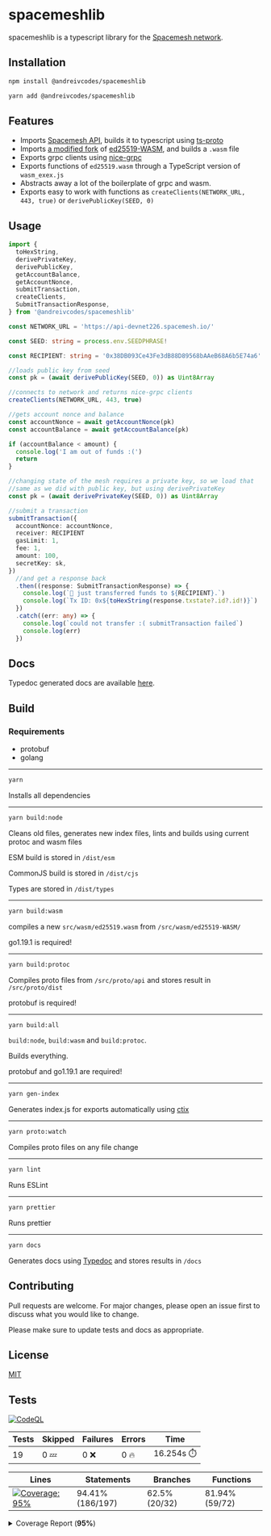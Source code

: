 # spacemeshlib

spacemeshlib is a typescript library for the [Spacemesh network](https://spacemesh.io).

## Installation

```bash
npm install @andreivcodes/spacemeshlib
```

```bash
yarn add @andreivcodes/spacemeshlib
```

## Features

- Imports [Spacemesh API](https://github.com/spacemeshos/api), builds it to typescript using [ts-proto](https://github.com/stephenh/ts-proto)
- Imports [a modified fork](https://github.com/andreivcodes/ed25519-WASM) of [ed25519-WASM](https://github.com/spacemeshos/ed25519-WASM), and builds a `.wasm` file
- Exports grpc clients using [nice-grpc](https://www.npmjs.com/package/nice-grpc#client)
- Exports functions of `ed25519.wasm` through a TypeScript version of `wasm_exex.js`
- Abstracts away a lot of the boilerplate of grpc and wasm.
- Exports easy to work with functions as `createClients(NETWORK_URL, 443, true)` or `derivePublicKey(SEED, 0)`

## Usage

```typescript
import {
  toHexString,
  derivePrivateKey,
  derivePublicKey,
  getAccountBalance,
  getAccountNonce,
  submitTransaction,
  createClients,
  SubmitTransactionResponse,
} from '@andreivcodes/spacemeshlib'

const NETWORK_URL = 'https://api-devnet226.spacemesh.io/'

const SEED: string = process.env.SEEDPHRASE!

const RECIPIENT: string = '0x38DB093Ce43Fe3dB88D89568bAAeB68A6b5E74a6'.slice(2)

//loads public key from seed
const pk = (await derivePublicKey(SEED, 0)) as Uint8Array

//connects to network and returns nice-grpc clients
createClients(NETWORK_URL, 443, true)

//gets account nonce and balance
const accountNonce = await getAccountNonce(pk)
const accountBalance = await getAccountBalance(pk)

if (accountBalance < amount) {
  console.log('I am out of funds :(')
  return
}

//changing state of the mesh requires a private key, so we load that
//same as we did with public key, but using derivePrivateKey
const pk = (await derivePrivateKey(SEED, 0)) as Uint8Array

//submit a transaction
submitTransaction({
  accountNonce: accountNonce,
  receiver: RECIPIENT
  gasLimit: 1,
  fee: 1,
  amount: 100,
  secretKey: sk,
})
  //and get a response back
  .then((response: SubmitTransactionResponse) => {
    console.log(`💸 just transferred funds to ${RECIPIENT}.`)
    console.log(`Tx ID: 0x${toHexString(response.txstate?.id?.id!)}`)
  })
  .catch((err: any) => {
    console.log(`could not transfer :( submitTransaction failed`)
    console.log(err)
  })
```

## Docs

Typedoc generated docs are available [here](https://andreivcodes.github.io/spacemeshlib/).

## Build

### Requirements

- protobuf
- golang

---

```bash
yarn
```

Installs all dependencies

---

```bash
yarn build:node
```

Cleans old files, generates new index files, lints and builds using current protoc and wasm files

ESM build is stored in `/dist/esm`

CommonJS build is stored in `/dist/cjs`

Types are stored in `/dist/types`

---

```bash
yarn build:wasm
```

compiles a new `src/wasm/ed25519.wasm` from `/src/wasm/ed25519-WASM/`

go1.19.1 is required!

---

```bash
yarn build:protoc
```

Compiles proto files from `/src/proto/api` and stores result in `/src/proto/dist`

protobuf is required!

---

```bash
yarn build:all
```

`build:node`, `build:wasm` and `build:protoc`.

Builds everything.

protobuf and go1.19.1 are required!

---

```bash
yarn gen-index
```

Generates index.js for exports automatically using [ctix](https://imjuni.github.io/ctix/)

---

```bash
yarn proto:watch
```

Compiles proto files on any file change

---

```bash
yarn lint
```

Runs ESLint

---

```bash
yarn prettier
```

Runs prettier

---

```bash
yarn docs
```

Generates docs using [Typedoc](https://typedoc.org) and stores results in `/docs`

## Contributing

Pull requests are welcome. For major changes, please open an issue first to discuss what you would like to change.

Please make sure to update tests and docs as appropriate.

## License

[MIT](https://choosealicense.com/licenses/mit/)

## Tests

[![CodeQL](https://github.com/andreivcodes/spacemeshlib/actions/workflows/codeql-analysis.yml/badge.svg?branch=main)](https://github.com/andreivcodes/spacemeshlib/actions/workflows/codeql-analysis.yml)

| Tests | Skipped | Failures | Errors | Time |
| ----- | ------- | -------- | -------- | ------------------ |
| 19 | 0 :zzz: | 0 :x: | 0 :fire: | 16.254s :stopwatch: |


| Lines | Statements | Branches | Functions |
| ----- | ------- | -------- | -------- |
| <a href="https://github.com/andreivcodes/spacemeshlib/blob/ebdf04a7758425b7ebf23442de1ad8139849abe6/README.md"><img alt="Coverage: 95%" src="https://img.shields.io/badge/Coverage-95%25-brightgreen.svg" /></a><br/> | 94.41% (186/197) | 62.5% (20/32) | 81.94% (59/72) |


<details><summary>Coverage Report (<b>95%</b>)</summary><table><tr><th>File</th><th>% Stmts</th><th>% Branch</th><th>% Funcs</th><th>% Lines</th><th>Uncovered Line #s</th></tr><tbody><tr><td><b>All files</b></td><td><b>94.41</b></td><td><b>62.5</b></td><td><b>81.94</b></td><td><b>95.13</b></td><td></td></tr><tr><td><!-- Jest Coverage Comment --> <a href="https://github.com/andreivcodes/spacemeshlib/blob/ebdf04a7758425b7ebf23442de1ad8139849abe6/clients.ts">clients.ts</a></td><td>100</td><td>50</td><td>100</td><td>100</td><td><a href="https://github.com/andreivcodes/spacemeshlib/blob/ebdf04a7758425b7ebf23442de1ad8139849abe6/clients.ts#L16-L34">1634</a></td></tr><tr><td><!-- Jest Coverage Comment --> <a href="https://github.com/andreivcodes/spacemeshlib/blob/ebdf04a7758425b7ebf23442de1ad8139849abe6/crypto.ts">crypto.ts</a></td><td>91.86</td><td>100</td><td>80</td><td>90.41</td><td><a href="https://github.com/andreivcodes/spacemeshlib/blob/ebdf04a7758425b7ebf23442de1ad8139849abe6/crypto.ts#L32">32</a>, <a href="https://github.com/andreivcodes/spacemeshlib/blob/ebdf04a7758425b7ebf23442de1ad8139849abe6/crypto.ts#L47">47</a>, <a href="https://github.com/andreivcodes/spacemeshlib/blob/ebdf04a7758425b7ebf23442de1ad8139849abe6/crypto.ts#L64">64</a>, <a href="https://github.com/andreivcodes/spacemeshlib/blob/ebdf04a7758425b7ebf23442de1ad8139849abe6/crypto.ts#L81">81</a>, <a href="https://github.com/andreivcodes/spacemeshlib/blob/ebdf04a7758425b7ebf23442de1ad8139849abe6/crypto.ts#L99">99</a>, <a href="https://github.com/andreivcodes/spacemeshlib/blob/ebdf04a7758425b7ebf23442de1ad8139849abe6/crypto.ts#L118">118</a>, <a href="https://github.com/andreivcodes/spacemeshlib/blob/ebdf04a7758425b7ebf23442de1ad8139849abe6/crypto.ts#L175">175</a></td></tr><tr><td><!-- Jest Coverage Comment --> <a href="https://github.com/andreivcodes/spacemeshlib/blob/ebdf04a7758425b7ebf23442de1ad8139849abe6/global_state.ts">global_state.ts</a></td><td>90.32</td><td>65.21</td><td>100</td><td>100</td><td><a href="https://github.com/andreivcodes/spacemeshlib/blob/ebdf04a7758425b7ebf23442de1ad8139849abe6/global_state.ts#L10-L67">10<!-- Jest Coverage Comment -->67</a></td></tr><tr><td><!-- Jest Coverage Comment --> <a href="https://github.com/andreivcodes/spacemeshlib/blob/ebdf04a7758425b7ebf23442de1ad8139849abe6/index.ts">index.ts</a></td><td>100</td><td>100</td><td>72.72</td><td>100</td><td><!-- Jest Coverage Comment --></td></tr><tr><td> <!-- Jest Coverage Comment --><a href="https://github.com/andreivcodes/spacemeshlib/blob/ebdf04a7758425b7ebf23442de1ad8139849abe6/tx.ts">tx.ts</a></td><td>90</td><td>0</td><td>100</td><td>100</td><td><a href="https://github.com/andreivcodes/spacemeshlib/blob/ebdf04a7758425b7ebf23442de1ad8139849abe6/tx.ts#L20">20</a></td></tr><tr><td> <!-- Jest Coverage Comment --><a href="https://github.com/andreivcodes/spacemeshlib/blob/ebdf04a7758425b7ebf23442de1ad8139849abe6/utils.ts">utils.ts</a></td><td>100</td><td>100</td><td>100</td><td>100</td><td></td></tr></tbody></table></details>
